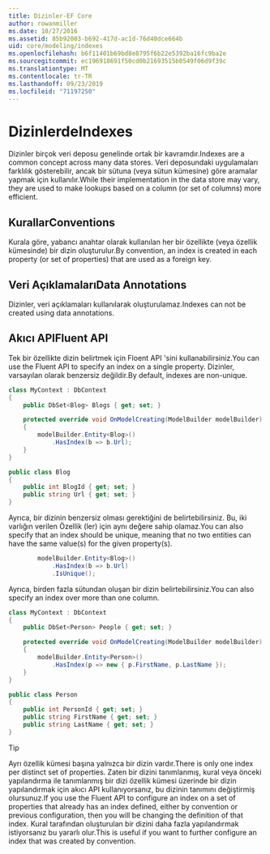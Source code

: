 ```yaml
---
title: Dizinler-EF Core
author: rowanmiller
ms.date: 10/27/2016
ms.assetid: 85b92003-b692-417d-ac1d-76d40dce664b
uid: core/modeling/indexes
ms.openlocfilehash: b6f11401b69bd8e8795f6b22e5392ba16fc9ba2e
ms.sourcegitcommit: ec196918691f50cd0b21693515b0549f06d9f39c
ms.translationtype: MT
ms.contentlocale: tr-TR
ms.lasthandoff: 09/23/2019
ms.locfileid: "71197250"
---
```

# <a name="indexes"></a><span data-ttu-id="481b5-102">Dizinlerde</span><span class="sxs-lookup"><span data-stu-id="481b5-102">Indexes</span></span>

<span data-ttu-id="481b5-103">Dizinler birçok veri deposu genelinde ortak bir kavramdır.</span><span class="sxs-lookup"><span data-stu-id="481b5-103">Indexes are a common concept across many data stores.</span></span> <span data-ttu-id="481b5-104">Veri deposundaki uygulamaları farklılık gösterebilir, ancak bir sütuna (veya sütun kümesine) göre aramalar yapmak için kullanılır.</span><span class="sxs-lookup"><span data-stu-id="481b5-104">While their implementation in the data store may vary, they are used to make lookups based on a column (or set of columns) more efficient.</span></span>

## <a name="conventions"></a><span data-ttu-id="481b5-105">Kurallar</span><span class="sxs-lookup"><span data-stu-id="481b5-105">Conventions</span></span>

<span data-ttu-id="481b5-106">Kurala göre, yabancı anahtar olarak kullanılan her bir özellikte (veya özellik kümesinde) bir dizin oluşturulur.</span><span class="sxs-lookup"><span data-stu-id="481b5-106">By convention, an index is created in each property (or set of properties) that are used as a foreign key.</span></span>

## <a name="data-annotations"></a><span data-ttu-id="481b5-107">Veri Açıklamaları</span><span class="sxs-lookup"><span data-stu-id="481b5-107">Data Annotations</span></span>

<span data-ttu-id="481b5-108">Dizinler, veri açıklamaları kullanılarak oluşturulamaz.</span><span class="sxs-lookup"><span data-stu-id="481b5-108">Indexes can not be created using data annotations.</span></span>

## <a name="fluent-api"></a><span data-ttu-id="481b5-109">Akıcı API</span><span class="sxs-lookup"><span data-stu-id="481b5-109">Fluent API</span></span>

<span data-ttu-id="481b5-110">Tek bir özellikte dizin belirtmek için Floent API 'sini kullanabilirsiniz.</span><span class="sxs-lookup"><span data-stu-id="481b5-110">You can use the Fluent API to specify an index on a single property.</span></span> <span data-ttu-id="481b5-111">Dizinler, varsayılan olarak benzersiz değildir.</span><span class="sxs-lookup"><span data-stu-id="481b5-111">By default, indexes are non-unique.</span></span>

<!-- [!code-csharp[Main](samples/core/Modeling/FluentAPI/Index.cs?highlight=7,8)] -->
``` csharp
class MyContext : DbContext
{
    public DbSet<Blog> Blogs { get; set; }

    protected override void OnModelCreating(ModelBuilder modelBuilder)
    {
        modelBuilder.Entity<Blog>()
            .HasIndex(b => b.Url);
    }
}

public class Blog
{
    public int BlogId { get; set; }
    public string Url { get; set; }
}
```

<span data-ttu-id="481b5-112">Ayrıca, bir dizinin benzersiz olması gerektiğini de belirtebilirsiniz. Bu, iki varlığın verilen Özellik (ler) için aynı değere sahip olamaz.</span><span class="sxs-lookup"><span data-stu-id="481b5-112">You can also specify that an index should be unique, meaning that no two entities can have the same value(s) for the given property(s).</span></span>

<!-- [!code-csharp[Main](samples/core/Modeling/FluentAPI/IndexUnique.cs?highlight=3)] -->
``` csharp
        modelBuilder.Entity<Blog>()
            .HasIndex(b => b.Url)
            .IsUnique();
```

<span data-ttu-id="481b5-113">Ayrıca, birden fazla sütundan oluşan bir dizin belirtebilirsiniz.</span><span class="sxs-lookup"><span data-stu-id="481b5-113">You can also specify an index over more than one column.</span></span>

<!-- [!code-csharp[Main](samples/core/Modeling/FluentAPI/IndexComposite.cs?highlight=7,8)] -->
``` csharp
class MyContext : DbContext
{
    public DbSet<Person> People { get; set; }

    protected override void OnModelCreating(ModelBuilder modelBuilder)
    {
        modelBuilder.Entity<Person>()
            .HasIndex(p => new { p.FirstName, p.LastName });
    }
}

public class Person
{
    public int PersonId { get; set; }
    public string FirstName { get; set; }
    public string LastName { get; set; }
}
```

> [!TIP]  
> <span data-ttu-id="481b5-114">Ayrı özellik kümesi başına yalnızca bir dizin vardır.</span><span class="sxs-lookup"><span data-stu-id="481b5-114">There is only one index per distinct set of properties.</span></span> <span data-ttu-id="481b5-115">Zaten bir dizini tanımlanmış, kural veya önceki yapılandırma ile tanımlanmış bir dizi özellik kümesi üzerinde bir dizin yapılandırmak için akıcı API kullanıyorsanız, bu dizinin tanımını değiştirmiş olursunuz.</span><span class="sxs-lookup"><span data-stu-id="481b5-115">If you use the Fluent API to configure an index on a set of properties that already has an index defined, either by convention or previous configuration, then you will be changing the definition of that index.</span></span> <span data-ttu-id="481b5-116">Kural tarafından oluşturulan bir dizini daha fazla yapılandırmak istiyorsanız bu yararlı olur.</span><span class="sxs-lookup"><span data-stu-id="481b5-116">This is useful if you want to further configure an index that was created by convention.</span></span>
